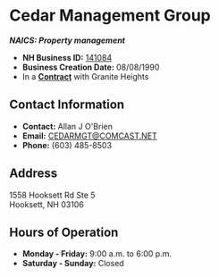 # Cedar Management Group
***NAICS: Property management***

- **NH Business ID:** [141084](https://quickstart.sos.nh.gov/online/BusinessInquire/BusinessInformation?businessID=53755)
- **Business Creation Date:** 08/08/1990
- In a **[Contract](https://github.com/Granite-Heights-Condominiums/HOA/blob/main/Organizations/Venders/Cedar%20Property%20Management/Information.md)** with Granite Heights

## Contact Information
- **Contact:** Allan J O'Brien
- **Email:** [CEDARMGT@COMCAST.NET](mailto:CEDARMGT@COMCAST.NET)
- **Phone:** (603) 485-8503

## Address
1558 Hooksett Rd Ste 5  
Hooksett, NH 03106

## Hours of Operation
- **Monday - Friday:** 9:00 a.m. to 6:00 p.m.
- **Saturday - Sunday:** Closed
